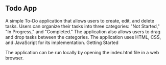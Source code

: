 ## Todo App

A simple To-Do application that allows users to create, edit, and delete tasks. Users can organize their tasks into three categories: "Not Started," "In Progress," and "Completed." The application also allows users to drag and drop tasks between the categories. The application uses HTML, CSS, and JavaScript for its implementation.
Getting Started

The application can be run locally by opening the index.html file in a web browser.
